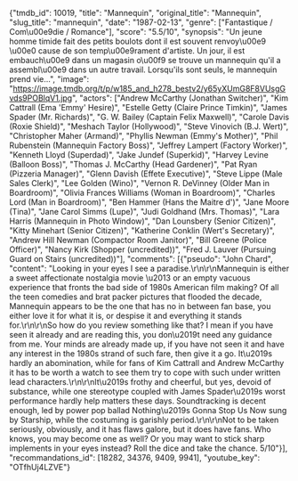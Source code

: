 {"tmdb_id": 10019, "title": "Mannequin", "original_title": "Mannequin", "slug_title": "mannequin", "date": "1987-02-13", "genre": ["Fantastique / Com\u00e9die / Romance"], "score": "5.5/10", "synopsis": "Un jeune homme timide fait des petits boulots dont il est souvent renvoy\u00e9 \u00e0 cause de son temp\u00e9rament d'artiste. Un jour, il est embauch\u00e9 dans un magasin o\u00f9 se trouve un mannequin qu'il a assembl\u00e9 dans un autre travail. Lorsqu'ils sont seuls, le mannequin prend vie...", "image": "https://image.tmdb.org/t/p/w185_and_h278_bestv2/y65yXUmG8F8VUsgGvds9POBlqV1.jpg", "actors": ["Andrew McCarthy (Jonathan Switcher)", "Kim Cattrall (Ema 'Emmy' Hesire)", "Estelle Getty (Claire Prince Timkin)", "James Spader (Mr. Richards)", "G. W. Bailey (Captain Felix Maxwell)", "Carole Davis (Roxie Shield)", "Meshach Taylor (Hollywood)", "Steve Vinovich (B.J. Wert)", "Christopher Maher (Armand)", "Phyllis Newman (Emmy's Mother)", "Phil Rubenstein (Mannequin Factory Boss)", "Jeffrey Lampert (Factory Worker)", "Kenneth Lloyd (Superdad)", "Jake Jundef (Superkid)", "Harvey Levine (Balloon Boss)", "Thomas J. McCarthy (Head Gardener)", "Pat Ryan (Pizzeria Manager)", "Glenn Davish (Effete Executive)", "Steve Lippe (Male Sales Clerk)", "Lee Golden (Wino)", "Vernon R. DeVinney (Older Man in Boardroom)", "Olivia Frances Williams (Woman in Boardroom)", "Charles Lord (Man in Boardroom)", "Ben Hammer (Hans the Maitre d')", "Jane Moore (Tina)", "Jane Carol Simms (Lupe)", "Judi Goldhand (Mrs. Thomas)", "Lara Harris (Mannequin in Photo Window)", "Dan Lounsbery (Senior Citizen)", "Kitty Minehart (Senior Citizen)", "Katherine Conklin (Wert's Secretary)", "Andrew Hill Newman (Compactor Room Janitor)", "Bill Greene (Police Officer)", "Nancy Kirk (Shopper (uncredited))", "Fred J. Lauver (Pursuing Guard on Stairs (uncredited))"], "comments": [{"pseudo": "John Chard", "content": "Looking in your eyes I see a paradise.\r\n\r\nMannequin is either a sweet affectionate nostalgia movie \u2013 or an empty vacuous experience that fronts the bad side of 1980s American film making? Of all the teen comedies and brat packer pictures that flooded the decade, Mannequin appears to be the one that has no in between fan base, you either love it for what it is, or despise it and everything it stands for.\r\n\r\nSo how do you review something like that? I mean if you have seen it already and are reading this, you don\u2019t need any guidance from me. Your minds are already made up, if you have not seen it and have any interest in the 1980s strand of such fare, then give it a go. It\u2019s hardly an abomination, while for fans of Kim Cattrall and Andrew McCarthy it has to be worth a watch to see them try to cope with such under written lead characters.\r\n\r\nIt\u2019s frothy and cheerful, but yes, devoid of substance, while one stereotype coupled with James Spader\u2019s worst performance hardly help matters these days. Soundtracking is decent enough, led by power pop ballad Nothing\u2019s Gonna Stop Us Now sung by Starship, while the costuming is garishly period.\r\n\r\nNot to be taken seriously, obviously, and it has flaws galore, but it does have fans. Who knows, you may become one as well? Or you may want to stick sharp implements in your eyes instead? Roll the dice and take the chance. 5/10"}], "recommandations_id": [18282, 34376, 9409, 9941], "youtube_key": "OTfhUj4LZVE"}